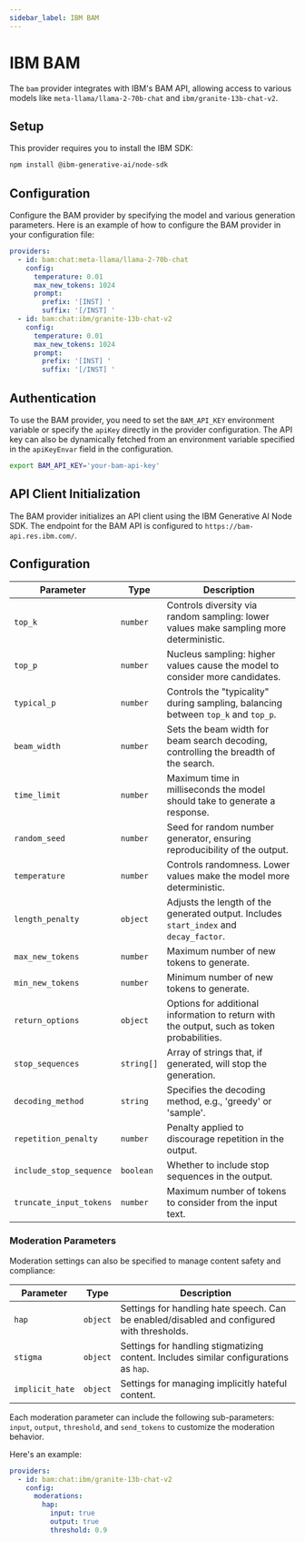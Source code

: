 ```yaml
---
sidebar_label: IBM BAM
---
```


# IBM BAM

The `bam` provider integrates with IBM's BAM API, allowing access to various models like `meta-llama/llama-2-70b-chat` and `ibm/granite-13b-chat-v2`.

## Setup

This provider requires you to install the IBM SDK:

```sh
npm install @ibm-generative-ai/node-sdk
```

## Configuration

Configure the BAM provider by specifying the model and various generation parameters. Here is an example of how to configure the BAM provider in your configuration file:

```yaml
providers:
  - id: bam:chat:meta-llama/llama-2-70b-chat
    config:
      temperature: 0.01
      max_new_tokens: 1024
      prompt:
        prefix: '[INST] '
        suffix: '[/INST] '
  - id: bam:chat:ibm/granite-13b-chat-v2
    config:
      temperature: 0.01
      max_new_tokens: 1024
      prompt:
        prefix: '[INST] '
        suffix: '[/INST] '
```

## Authentication

To use the BAM provider, you need to set the `BAM_API_KEY` environment variable or specify the `apiKey` directly in the provider configuration. The API key can also be dynamically fetched from an environment variable specified in the `apiKeyEnvar` field in the configuration.

```sh
export BAM_API_KEY='your-bam-api-key'
```

## API Client Initialization

The BAM provider initializes an API client using the IBM Generative AI Node SDK. The endpoint for the BAM API is configured to `https://bam-api.res.ibm.com/`.

## Configuration

| Parameter               | Type       | Description                                                                                |
| ----------------------- | ---------- | ------------------------------------------------------------------------------------------ |
| `top_k`                 | `number`   | Controls diversity via random sampling: lower values make sampling more deterministic.     |
| `top_p`                 | `number`   | Nucleus sampling: higher values cause the model to consider more candidates.               |
| `typical_p`             | `number`   | Controls the "typicality" during sampling, balancing between `top_k` and `top_p`.          |
| `beam_width`            | `number`   | Sets the beam width for beam search decoding, controlling the breadth of the search.       |
| `time_limit`            | `number`   | Maximum time in milliseconds the model should take to generate a response.                 |
| `random_seed`           | `number`   | Seed for random number generator, ensuring reproducibility of the output.                  |
| `temperature`           | `number`   | Controls randomness. Lower values make the model more deterministic.                       |
| `length_penalty`        | `object`   | Adjusts the length of the generated output. Includes `start_index` and `decay_factor`.     |
| `max_new_tokens`        | `number`   | Maximum number of new tokens to generate.                                                  |
| `min_new_tokens`        | `number`   | Minimum number of new tokens to generate.                                                  |
| `return_options`        | `object`   | Options for additional information to return with the output, such as token probabilities. |
| `stop_sequences`        | `string[]` | Array of strings that, if generated, will stop the generation.                             |
| `decoding_method`       | `string`   | Specifies the decoding method, e.g., 'greedy' or 'sample'.                                 |
| `repetition_penalty`    | `number`   | Penalty applied to discourage repetition in the output.                                    |
| `include_stop_sequence` | `boolean`  | Whether to include stop sequences in the output.                                           |
| `truncate_input_tokens` | `number`   | Maximum number of tokens to consider from the input text.                                  |

### Moderation Parameters

Moderation settings can also be specified to manage content safety and compliance:

| Parameter       | Type     | Description                                                                                |
| --------------- | -------- | ------------------------------------------------------------------------------------------ |
| `hap`           | `object` | Settings for handling hate speech. Can be enabled/disabled and configured with thresholds. |
| `stigma`        | `object` | Settings for handling stigmatizing content. Includes similar configurations as `hap`.      |
| `implicit_hate` | `object` | Settings for managing implicitly hateful content.                                          |

Each moderation parameter can include the following sub-parameters: `input`, `output`, `threshold`, and `send_tokens` to customize the moderation behavior.

Here's an example:

```yaml
providers:
  - id: bam:chat:ibm/granite-13b-chat-v2
    config:
      moderations:
        hap:
          input: true
          output: true
          threshold: 0.9
```
